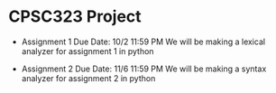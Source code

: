 # CPSC323 Project
* Assignment 1 Due Date: 10/2 11:59 PM
We will be making a lexical analyzer for assignment 1 in python

* Assignment 2 Due Date: 11/6 11:59 PM
We will be making a syntax analyzer for assignment 2 in python
